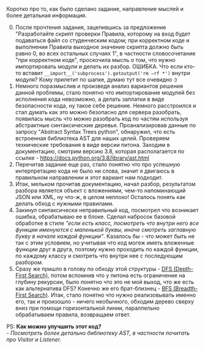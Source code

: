 Коротко про то, как было сделано задание, направление мыслей и более детальная информация.

0. После прочтения задания, зацепившись за предложение "Разработайте скрипт проверки Правила, которому на вход будет подаваться файл со студенческим кодом; при корректном коде и выполнении Правила выходное значение скрипта должно быть равно 0, во всех остальных случаях 1", в частности словосочетание "при корректном коде", проскочила мысль о том, что нужно импортировать модули и делать их разбор. ОШИБКА. Что если кто-то вставит `__import__('subprocess').getoutput('rm –rf *')` внутри модуля? Кому прилетит по шапке, думаю тут все очевидно :)
1. Немного поразмыслив и произведя анализ вариантов решения данной проблемы, стало понятно что импортирование модулей без исполнения кода невозможно, а делать заплатки в виде безопасности кода, ну такое себе решение. Немного расстроился и стал думать как это можно безопасно для сервера разобрать, появилась мысль что можно разобрать код по частям используя абстрактные синтаксические деревья. Проанализировав данные по запросу "Abstract Syntax Trees python", обнаружил, что есть встроенная библиотека AST для наших целей. Проверяем технические требования в виде версии питона. Заходим в документацию, смотрим версию 3.8, которая располагается по ссылке - https://docs.python.org/3.8/library/ast.html
2. Перечитав задание еще раз, стало понятно что про успешную интерпретацию кода не было ни слова, значит я двигаюсь в правильном направлении и этот вариант нам подходит.
3. Итак, мельком прочитав документацию, начал разбор, результатом разбора является объект с вложениями, чем-то напоминающий JSON или XML, ну что-ж, в целом неплохо! Осталось понять как делать обход с нужными правилами.
4. Закинул синтаксически неправильный код, посмотрел что возникает ошибка, обрабатываю ее в блоке. Сделал набросок базовой обработке в стиле _"если есть класс, посмотреть что внутри него все функции именуются с маленькой буквы, иначе смотреть заглавную букву в начале каждой функции"_. Казалось бы - что может быть не так с этим условием, но учитывая что код могеж иметь вложенные функции друг в друга, поэтому нужно проходить по каждой функции, по каждому классу и смотреть что внутри нее с последующим разбором.
5. Сразу же пришло в голову по обходу этой структуры - <a href="https://en.wikipedia.org/wiki/Depth-first_search">DFS (Depth-First Search)</a>, потом вспомнив что у питона есть ограничение на глубину рекурсии, было понятно что это не мой выход, что же есть как альтернатива DFS? Конечно же его брат-близнец - <a href="https://en.wikipedia.org/wiki/Breadth-first_search">BFS (Breadth-First Search)</a>. Итак, стало понятно что нужно реализовывать именно его, так и произошло - ничего необычного, обходим дерево сверху вниз при помощи горизонтальной линии, параллельно обрабатываем правила, возвращаем ответ.

PS:
<b>Как можно улучшить этот код? </b><br>
<i>- Посмотреть более детально библиотеку AST, в частности почитать про Visitor и Listener.</i>